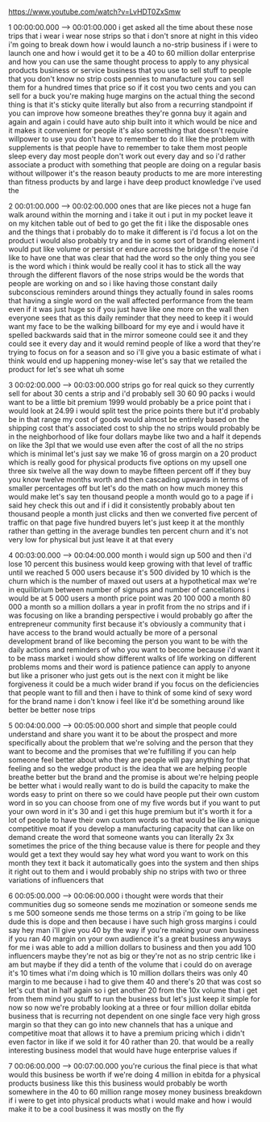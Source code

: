 https://www.youtube.com/watch?v=LvHDT0ZxSmw

1 00:00:00.000 --\> 00:01:00.000 i get asked all the time about these
nose trips that i wear i wear nose strips so that i don't snore at night
in this video i'm going to break down how i would launch a no-strip
business if i were to launch one and how i would get it to be a 40 to 60
million dollar enterprise and how you can use the same thought process
to apply to any physical products business or service business that you
use to sell stuff to people that you don't know no strip costs pennies
to manufacture you can sell them for a hundred times that price so if it
cost you two cents and you can sell for a buck you're making huge
margins on the actual thing the second thing is that it's sticky quite
literally but also from a recurring standpoint if you can improve how
someone breathes they're gonna buy it again and again and again i could
have auto ship built into it which would be nice and it makes it
convenient for people it's also something that doesn't require willpower
to use you don't have to remember to do it like the problem with
supplements is that people have to remember to take them most people
sleep every day most people don't work out every day and so i'd rather
associate a product with something that people are doing on a regular
basis without willpower it's the reason beauty products to me are more
interesting than fitness products by and large i have deep product
knowledge i've used the

2 00:01:00.000 --\> 00:02:00.000 ones that are like pieces not a huge
fan walk around within the morning and i take it out i put in my pocket
leave it on my kitchen table out of bed to go get the fit i like the
disposable ones and the things that i probably do to make it different
is i'd focus a lot on the product i would also probably try and tie in
some sort of branding element i would put like volume or persist or
endure across the bridge of the nose i'd like to have one that was clear
that had the word so the only thing you see is the word which i think
would be really cool it has to stick all the way through the different
flavors of the nose strips would be the words that people are working on
and so i like having those constant daily subconscious reminders around
things they actually found in sales rooms that having a single word on
the wall affected performance from the team even if it was just huge so
if you just have like one more on the wall then everyone sees that as
this daily reminder that they need to keep it i would want my face to be
the walking billboard for my eye and i would have it spelled backwards
said that in the mirror someone could see it and they could see it every
day and it would remind people of like a word that they're trying to
focus on for a season and so i'll give you a basic estimate of what i
think would end up happening money-wise let's say that we retailed the
product for let's see what uh some

3 00:02:00.000 --\> 00:03:00.000 strips go for real quick so they
currently sell for about 30 cents a strip and i'd probably sell 30 60 90
packs i would want to be a little bit premium 1999 would probably be a
price point that i would look at 24.99 i would split test the price
points there but it'd probably be in that range my cost of goods would
almost be entirely based on the shipping cost that's associated cost to
ship the no strips would probably be in the neighborhood of like four
dollars maybe like two and a half it depends on like the 3pl that we
would use even after the cost of all the no strips which is minimal
let's just say we make 16 of gross margin on a 20 product which is
really good for physical products five options on my upsell one three
six twelve all the way down to maybe fifteen percent off if they buy you
know twelve months worth and then cascading upwards in terms of smaller
percentages off but let's do the math on how much money this would make
let's say ten thousand people a month would go to a page if i said hey
check this out and if i did it consistently probably about ten thousand
people a month just clicks and then we converted five percent of traffic
on that page five hundred buyers let's just keep it at the monthly
rather than getting in the average bundles ten percent churn and it's
not very low for physical but just leave it at that every

4 00:03:00.000 --\> 00:04:00.000 month i would sign up 500 and then i'd
lose 10 percent this business would keep growing with that level of
traffic until we reached 5 000 users because it's 500 divided by 10
which is the churn which is the number of maxed out users at a
hypothetical max we're in equilibrium between number of signups and
number of cancellations i would be at 5 000 users a month price point
was 20 100 000 a month 80 000 a month so a million dollars a year in
profit from the no strips and if i was focusing on like a branding
perspective i would probably go after the entrepreneur community first
because it's obviously a community that i have access to the brand would
actually be more of a personal development brand of like becoming the
person you want to be with the daily actions and reminders of who you
want to become because i'd want it to be mass market i would show
different walks of life working on different problems moms and their
word is patience patience can apply to anyone but like a prisoner who
just gets out is the next con it might be like forgiveness it could be a
much wider brand if you focus on the deficiencies that people want to
fill and then i have to think of some kind of sexy word for the brand
name i don't know i feel like it'd be something around like better be
better nose trips

5 00:04:00.000 --\> 00:05:00.000 short and simple that people could
understand and share you want it to be about the prospect and more
specifically about the problem that we're solving and the person that
they want to become and the promises that we're fulfilling if you can
help someone feel better about who they are people will pay anything for
that feeling and so the wedge product is the idea that we are helping
people breathe better but the brand and the promise is about we're
helping people be better what i would really want to do is build the
capacity to make the words easy to print on there so we could have
people put their own custom word in so you can choose from one of my
five words but if you want to put your own word in it's 30 and i get
this huge premium but it's worth it for a lot of people to have their
own custom words so that would be like a unique competitive moat if you
develop a manufacturing capacity that can like on demand create the word
that someone wants you can literally 2x 3x sometimes the price of the
thing because value is there for people and they would get a text they
would say hey what word you want to work on this month they text it back
it automatically goes into the system and then ships it right out to
them and i would probably ship no strips with two or three variations of
influencers that

6 00:05:00.000 --\> 00:06:00.000 i thought were words that their
communities dug so someone sends me mozination or someone sends me s me
500 someone sends me those terms on a strip i'm going to be like dude
this is dope and then because i have such high gross margins i could say
hey man i'll give you 40 by the way if you're making your own business
if you ran 40 margin on your own audience it's a great business anyways
for me i was able to add a million dollars to business and then you add
100 influencers maybe they're not as big or they're not as no strip
centric like i am but maybe if they did a tenth of the volume that i
could do on average it's 10 times what i'm doing which is 10 million
dollars theirs was only 40 margin to me because i had to give them 40
and there's 20 that was cost so let's cut that in half again so i get
another 20 from the 10x volume that i get from them mind you stuff to
run the business but let's just keep it simple for now so now we're
probably looking at a three or four million dollar ebitda business that
is recurring not dependent on one single face very high gross margin so
that they can go into new channels that has a unique and competitive
moat that allows it to have a premium pricing which i didn't even factor
in like if we sold it for 40 rather than 20. that would be a really
interesting business model that would have huge enterprise values if

7 00:06:00.000 --\> 00:07:00.000 you're curious the final piece is that
what would this business be worth if we're doing 4 million in ebitda for
a physical products business like this this business would probably be
worth somewhere in the 40 to 60 million range mosey money business
breakdown if i were to get into physical products what i would make and
how i would make it to be a cool business it was mostly on the fly
